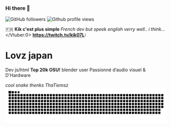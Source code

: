 ### Hi there 👋
![GitHub followers](https://img.shields.io/github/followers/Kik07L?color=7289da&logo=GitHub&style=for-the-badge)
![Github profile views](https://komarev.com/ghpvc/?username=Kik07L&label=Profile%20views&color=7289da&style=for-the-badge)

 🇫🇷  **Kik c'est plus simple**
*French dev but speek english verry well.. i think...*
</Vtuber:0>
**https://twitch.tv/kik07L:**
# **Lovz japan**
Dev js/html
**Top 20k OSU!** 
blender user
Passionné d’audio visuel & D'Hardware

*cool snake thenks ThaTiemsz* 
![Snake animation of GitHub contribution stats](https://raw.githubusercontent.com/ThaTiemsz/ThaTiemsz/output/snake.svg)
<!--
**Kik07L/Kik07L** is a ✨ _special_ ✨ repository because its `README.md` (this file) appears on your GitHub profile.

Here are some ideas to get you started:

- 🔭 I’m currently working on ...
- 🌱 I’m currently learning ...
- 👯 I’m looking to collaborate on ...
- 🤔 I’m looking for help with ...
- 💬 Ask me about ...
- 📫 How to reach me: ...
- 😄 Pronouns: ...
- ⚡ Fun fact: ...
-->
